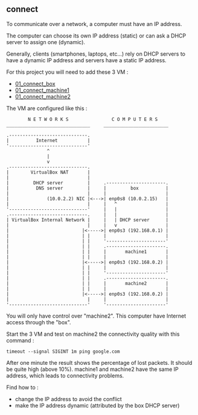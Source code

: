 ## connect

To communicate over a network, a computer must have an IP address.

The computer can choose its own IP address (static) or can ask a DHCP server to assign one (dynamic).

Generally, clients (smartphones, laptops, etc...) rely on DHCP servers to have a dynamic IP address and servers have a static IP address.

For this project you will need to add these 3 VM :

- [01_connect_box](https://assets.01-edu.org/sys/01_connect_box.tar.gz)
- [01_connect_machine1](https://assets.01-edu.org/sys/01_connect_machine1.tar.gz)
- [01_connect_machine2](https://assets.01-edu.org/sys/01_connect_machine2.tar.gz)

The VM are configured like this :

```
        N E T W O R K S                C O M P U T E R S
_______________________________     ________________________

.-----------------------------.
|          Internet           |
'-----------------------------'
               ^
               |
               v
.-----------------------------.
|        VirtualBox NAT       |
|                             |
|         DHCP server         |     .----------------------.
|          DNS server         |     |         box          |
|                             |     |                      |
|              (10.0.2.2) NIC |<--->| enp0s8 (10.0.2.15)   |
|                             |     |   ^                  |
'-----------------------------'     |   |                  |
.-----------------------------.     |   |                  |
| VirtualBox Internal Network |     |   | DHCP server      |
|                             |     |   v                  |
|                           |<----->| enp0s3 (192.168.0.1) |
|                           | |     |                      |
|                           | |     '----------------------'
|                           | |     .----------------------.
|                           | |     |       machine1       |
|                           | |     |                      |
|                           |<----->| enp0s3 (192.168.0.2) |
|                           | |     |                      |
|                           | |     '----------------------'
|                           | |     .----------------------.
|                           | |     |       machine2       |
|                           | |     |                      |
|                           |<----->| enp0s3 (192.168.0.2) |
|                             |     |                      |
'-----------------------------'     '----------------------'
```

You will only have control over "machine2". This computer have Internet access through the "box".

Start the 3 VM and test on machine2 the connectivity quality with this command :

```
timeout --signal SIGINT 1m ping google.com
```

After one minute the result shows the percentage of lost packets. It should be quite high (above 10%).
machine1 and machine2 have the same IP address, which leads to connectivity problems.

Find how to :

- change the IP address to avoid the conflict
- make the IP address dynamic (attributed by the box DHCP server)

